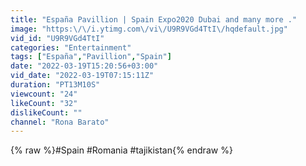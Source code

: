 ```yaml
---
title: "España Pavillion | Spain Expo2020 Dubai and many more ."
image: "https:\/\/i.ytimg.com\/vi\/U9R9VGd4TtI\/hqdefault.jpg"
vid_id: "U9R9VGd4TtI"
categories: "Entertainment"
tags: ["España","Pavillion","Spain"]
date: "2022-03-19T15:20:56+03:00"
vid_date: "2022-03-19T07:15:11Z"
duration: "PT13M10S"
viewcount: "24"
likeCount: "32"
dislikeCount: ""
channel: "Rona Barato"
---
```

{% raw %}#Spain  #Romania #tajikistan{% endraw %}
